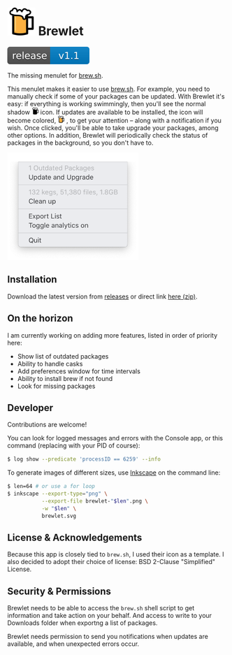 <h1>
<img src="images/brewlet-color.svg" alt="BrewLet Icon" width="64px" />
Brewlet
</h1>

<a href="https://github.com/zkokaja/Brewlet/releases/tag/v1.1">
  <img src="images/release-badge.svg" alt="Release Version 1.1"/>
</a>

The missing menulet for [brew.sh].

This menulet makes it easier to use [brew.sh]. For example, you need to
manually check if some of your packages can be updated. With Brewlet it's easy:
if everything is working swimmingly, then you'll see the normal shadow 
<img src="images/brewlet-black.svg" width="16px" /> 
icon. If updates are available to be installed, the icon will become colored,
<img src="images/brewlet-color.svg" width="16px" /> , to get your attention –
along with a notification if you wish.
Once clicked, you'll be able to take upgrade your packages, among other options.
In addition, Brewlet will periodically check the status of packages in the
background, so you don't have to.

<img src="images/statusmenu-example.png" width="300px"/>


## Installation

Download the latest version from 
[releases](https://github.com/zkokaja/Brewlet/releases/latest)
or direct link
[here (zip)](https://github.com/zkokaja/Brewlet/releases/latest/download/Brewlet.zip).

## On the horizon

I am currently working on adding more features, listed in order of priority
here:

- Show list of outdated packages
- Ability to handle casks
- Add preferences window for time intervals
- Ability to install brew if not found
- Look for missing packages


## Developer

Contributions are welcome!

You can look for logged messages and errors with the Console app, or this command
(replacing with your PID of course):

```bash
$ log show --predicate 'processID == 6259' --info
```

To generate images of different sizes, use [Inkscape] on the command line:

```bash
$ len=64 # or use a for loop
$ inkscape --export-type="png" \
           --export-file brewlet-"$len".png \
           -w "$len" \
           brewlet.svg
```

## License & Acknowledgements

Because this app is closely tied to `brew.sh`, I used their icon as a template.
I also decided to adopt their choice of license: BSD 2-Clause "Simplified" License.

## Security & Permissions

Brewlet needs to be able to access the `brew.sh` shell script to get information 
and take action on your behalf. And access to write to your Downloads folder
when exportng a list of packages.

Brewlet needs permission to send you notifications when updates are available,
and when unexpected errors occur.

[brew.sh]: https://brew.sh
[Inkscape]: https://inkscape.org

